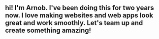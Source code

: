 <h2> hi! I'm Arnob. I've been doing this for two years now. I love making websites and web apps look great and work smoothly. Let's team up and create something amazing! </h2>
